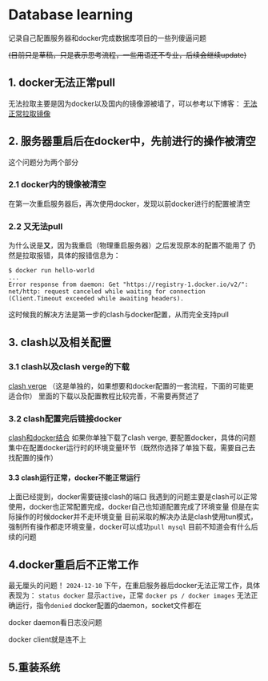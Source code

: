 # Database learning
记录自己配置服务器和docker完成数据库项目的一些列傻逼问题

~~(目前只是草稿，只是表示思考流程，一些用语还不专业，后续会继续update)~~
## 1. docker无法正常pull
无法拉取主要是因为docker以及国内的镜像源被墙了，可以参考以下博客：
[无法正常拉取镜像](https://www.cnblogs.com/xietingfeng321/p/18451170)

## 2. 服务器重启后在docker中，先前进行的操作被清空
这个问题分为两个部分
### 2.1 docker内的镜像被清空
在第一次重启服务器后，再次使用docker，发现以前docker进行的配置被清空
### 2.2 又无法pull
为什么说是**又**，因为我重启（物理重启服务器）之后发现原本的配置不能用了
仍然是拉取报错，具体的报错信息为：
```
$ docker run hello-world
...
Error response from daemon: Get "https://registry-1.docker.io/v2/": net/http: request canceled while waiting for connection (Client.Timeout exceeded while awaiting headers).
```
这时候我的解决方法是第一步的clash与docker配置，从而完全支持pull
## 3. clash以及相关配置
### 3.1 clash以及clash verge的下载
[clash verge](https://www.clashverge.dev/index.html#_2) （这是单独的，如果想要和docker配置的一套流程，下面的可能更适合你）
里面的下载以及配置教程比较完善，不需要再赘述了
### 3.2 clash配置完后链接docker
[clash和docker结合](https://slipegg.github.io/2024/06/23/ClashForDocker/)
如果你单独下载了clash verge, 要配置docker，具体的问题集中在配置docker运行时的环境变量环节（既然你选择了单独下载，需要自己去找配置的操作）

#### 3.3 clash运行正常，docker不能正常运行
上面已经提到，docker需要链接clash的端口
我遇到的问题主要是clash可以正常使用，docker也正常配置完成，docker自己也知道配置完成了环境变量
但是在实际操作的时候docker并不走环境变量
目前采取的解决办法是clash使用tun模式，强制所有操作都走环境变量，docker可以成功`pull mysql`
目前不知道会有什么后续的问题

## 4.docker重启后不正常工作
最无厘头的问题！
`2024-12-10` 下午，在重启服务器后docker无法正常工作，具体表现为：
`status docker` 显示`active`，正常
`docker ps / docker images` 无法正确运行，指令`denied`
docker配置的daemon，socket文件都在

docker daemon看日志没问题

docker client就是连不上
## 5.重装系统
